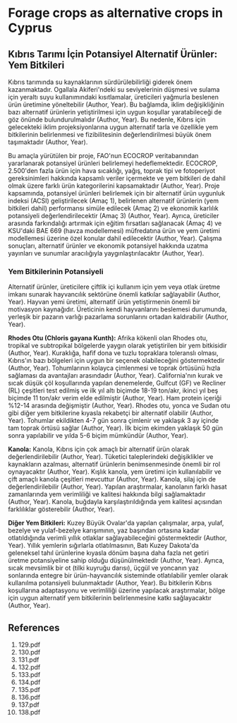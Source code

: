 # Forage crops as alternative crops in Cyprus

## Kıbrıs Tarımı İçin Potansiyel Alternatif Ürünler: Yem Bitkileri

Kıbrıs tarımında su kaynaklarının sürdürülebilirliği giderek önem kazanmaktadır. Ogallala Akiferi'ndeki su seviyelerinin düşmesi ve sulama için yeraltı suyu kullanımındaki kısıtlamalar, üreticileri yağmurla beslenen ürün üretimine yöneltebilir (Author, Year). Bu bağlamda, iklim değişikliğinin bazı alternatif ürünlerin yetiştirilmesi için uygun koşullar yaratabileceği de göz önünde bulundurulmalıdır (Author, Year). Bu nedenle, Kıbrıs için gelecekteki iklim projeksiyonlarına uygun alternatif tarla ve özellikle yem bitkilerinin belirlenmesi ve fizibilitesinin değerlendirilmesi büyük önem taşımaktadır (Author, Year).

Bu amaçla yürütülen bir proje, FAO'nun ECOCROP veritabanından yararlanarak potansiyel ürünleri belirlemeyi hedeflemektedir. ECOCROP, 2.500'den fazla ürün için hava sıcaklığı, yağış, toprak tipi ve fotoperiyot gereksinimleri hakkında kapsamlı veriler içermekte ve yem bitkileri de dahil olmak üzere farklı ürün kategorilerini kapsamaktadır (Author, Year). Proje kapsamında, potansiyel ürünleri belirlemek için bir alternatif ürün uygunluk indeksi (ACSI) geliştirilecek (Amaç 1), belirlenen alternatif ürünlerin (yem bitkileri dahil) performansı simüle edilecek (Amaç 2) ve ekonomik karlılık potansiyeli değerlendirilecektir (Amaç 3) (Author, Year). Ayrıca, üreticiler arasında farkındalığı artırmak için eğitim fırsatları sağlanacak (Amaç 4) ve KSU'daki BAE 669 (havza modellemesi) müfredatına ürün ve yem üretimi modellemesi üzerine özel konular dahil edilecektir (Author, Year). Çalışma sonuçları, alternatif ürünler ve ekonomik potansiyel hakkında uzatma yayınları ve sunumlar aracılığıyla yaygınlaştırılacaktır (Author, Year).

### Yem Bitkilerinin Potansiyeli

Alternatif ürünler, üreticilere çiftlik içi kullanım için yem veya otlak üretme imkanı sunarak hayvancılık sektörüne önemli katkılar sağlayabilir (Author, Year). Hayvan yemi üretimi, alternatif ürün yetiştirmenin önemli bir motivasyon kaynağıdır. Üreticinin kendi hayvanlarını beslemesi durumunda, yerleşik bir pazarın varlığı pazarlama sorunlarını ortadan kaldırabilir (Author, Year).

**Rhodes Otu (Chloris gayana Kunth):** Afrika kökenli olan Rhodes otu, tropikal ve subtropikal bölgelerde yaygın olarak yetiştirilen bir yem bitkisidir (Author, Year). Kuraklığa, hafif dona ve tuzlu topraklara toleranslı olması, Kıbrıs'ın bazı bölgeleri için uygun bir seçenek olabileceğini göstermektedir (Author, Year). Tohumlarının kolayca çimlenmesi ve toprak örtüsünü hızla sağlaması da avantajları arasındadır (Author, Year). California'nın kurak ve sıcak düşük çöl koşullarında yapılan denemelerde, Gulfcut (GF) ve Recliner (RL) çeşitleri test edilmiş ve ilk yıl altı biçimde 18-19 ton/akr, ikinci yıl beş biçimde 11 ton/akr verim elde edilmiştir (Author, Year). Ham protein içeriği %12-14 arasında değişmiştir (Author, Year). Rhodes otu, yonca ve Sudan otu gibi diğer yem bitkilerine kıyasla rekabetçi bir alternatif olabilir (Author, Year). Tohumlar ekildikten 4-7 gün sonra çimlenir ve yaklaşık 3 ay içinde tam toprak örtüsü sağlar (Author, Year). İlk biçim ekimden yaklaşık 50 gün sonra yapılabilir ve yılda 5-6 biçim mümkündür (Author, Year).

**Kanola:** Kanola, Kıbrıs için çok amaçlı bir alternatif ürün olarak değerlendirilebilir (Author, Year). Tüketici taleplerindeki değişiklikler ve kaynakların azalması, alternatif ürünlerin benimsenmesinde önemli bir rol oynayacaktır (Author, Year). Kışlık kanola, yem üretimi için kullanılabilir ve çift amaçlı kanola çeşitleri mevcuttur (Author, Year). Kanola, silaj için de değerlendirilebilir (Author, Year). Yapılan araştırmalar, kanolanın farklı hasat zamanlarında yem verimliliği ve kalitesi hakkında bilgi sağlamaktadır (Author, Year). Kanola, buğdayla karşılaştırıldığında yem kalitesi açısından farklılıklar gösterebilir (Author, Year).

**Diğer Yem Bitkileri:** Kuzey Büyük Ovalar'da yapılan çalışmalar, arpa, yulaf, bezelye ve yulaf-bezelye karışımının, yaz başından ortasına kadar otlatıldığında verimli yıllık otlaklar sağlayabileceğini göstermektedir (Author, Year). Yıllık yemlerin sığırlarla otlatılmasının, Batı Kuzey Dakota'da geleneksel tahıl ürünlerine kıyasla dönüm başına daha fazla net getiri üretme potansiyeline sahip olduğu düşünülmektedir (Author, Year). Ayrıca, sıcak mevsimlik bir ot (tilki kuyruğu darısı), üçgül ve yoncanın yaz sonlarında entegre bir ürün-hayvancılık sisteminde otlatılabilir yemler olarak kullanılma potansiyeli bulunmaktadır (Author, Year). Bu bitkilerin Kıbrıs koşullarına adaptasyonu ve verimliliği üzerine yapılacak araştırmalar, bölge için uygun alternatif yem bitkilerinin belirlenmesine katkı sağlayacaktır (Author, Year).


## References

1. 129.pdf
2. 130.pdf
3. 131.pdf
4. 132.pdf
5. 133.pdf
6. 134.pdf
7. 135.pdf
8. 136.pdf
9. 137.pdf
10. 138.pdf

